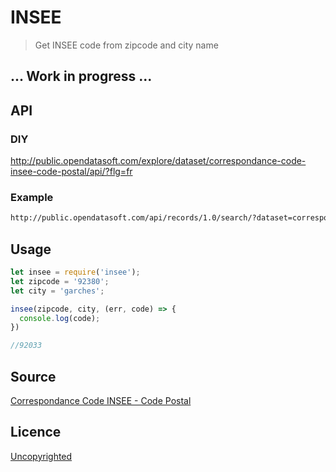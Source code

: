 # INSEE

> Get INSEE code from zipcode and city name

## ... Work in progress ...

## API

### DIY

http://public.opendatasoft.com/explore/dataset/correspondance-code-insee-code-postal/api/?flg=fr

### Example

```sh
http://public.opendatasoft.com/api/records/1.0/search/?dataset=correspondance-code-insee-code-postal&q=YOUR-QUERY-HERE&facet=nom_dept&facet=nom_region&facet=statut
```

## Usage

```js
let insee = require('insee');
let zipcode = '92380';
let city = 'garches';

insee(zipcode, city, (err, code) => {
  console.log(code);
})

//92033
```

## Source

[Correspondance Code INSEE - Code Postal](http://public.opendatasoft.com/explore/dataset/correspondance-code-insee-code-postal/?flg=fr)

## Licence

[Uncopyrighted](http://zenhabits.net/uncopyright/)
